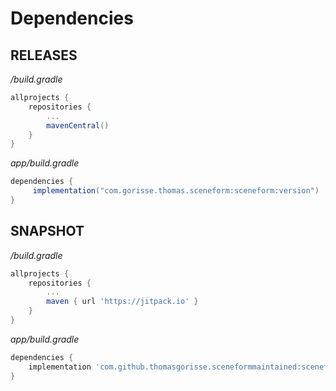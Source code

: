 # Dependencies


## RELEASES

*/build.gradle*
```gradle
allprojects {
    repositories {
        ...
        mavenCentral()
    }
}
```

*app/build.gradle*
```gradle
dependencies {
     implementation("com.gorisse.thomas.sceneform:sceneform:version")
}
```


## SNAPSHOT

*/build.gradle*
```gradle
allprojects {
    repositories {
        ...
        maven { url 'https://jitpack.io' }
    }
}
```

*app/build.gradle*
```gradle
dependencies {
    implementation 'com.github.thomasgorisse.sceneformmaintained:sceneform:-SNAPSHOT'
}
```